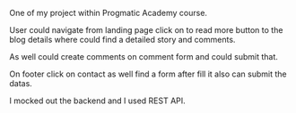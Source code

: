 One of my project within Progmatic Academy course.

User could navigate from landing page click on to read more button to the blog details where could find a detailed story and comments.

As well could create comments on comment form and could submit that.

On footer click on contact as well find a form after fill it also can submit the datas.

I mocked out the backend and I used REST API.
